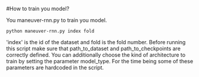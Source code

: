 #How to train you model?

You maneuver-rnn.py to train you model. 

```
python maneuver-rnn.py index fold
```
'index' is the id of the dataset and fold is the fold number. Before running this script make sure that path_to_dataset and path_to_checkpoints are correctly defined. You can additionally choose the kind of architecture to train by setting the parameter model_type. For the time being some of these parameters are hardcoded in the script.

